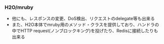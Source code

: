 ### H2O/mruby

* 他にも、レスポンスの変更、DoS検出、リクエストのdelegate等も出来る
* また、H2O本体でmruby用のメソッド・クラスを提供しており、ハンドラの中でHTTP request(ノンブロックキング)を投げたり、Redisに接続したりも出来る
